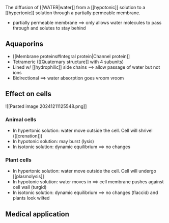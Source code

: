 The diffusion of [[WATER|water]] from a [[hypotonic]] solution to a [[hypertonic]] solution through a partially permeable membrane. 
- partially permeable membrane $\implies$ only allows water molecules to pass through and solutes to stay behind
## Aquaporins
- [[Membrane proteins#Integral protein|Channel protein]]
- Tetrameric ([[Quaternary structure]] with 4 subunits)
- Lined w/ [[hydrophilic]] side chains $\implies$ allow passage of water but not ions
- Bidirectional
$\implies$ water absorption goes vroom vroom
## Effect on cells
![[Pasted image 20241211125548.png]]

### Animal cells
- In hypertonic solution: water move outside the cell. Cell will shrivel ([[crenation]])
- In hypotonic solution: may burst (lysis)
- In isotonic solution: dynamic equilibrium $\implies$ no changes
### Plant cells
- In hypertonic solution: water move outside the cell. Cell will undergo [[plasmolysis]]
- In hypotonic solution: water moves in $\implies$ cell membrane pushes against cell wall (turgid)
- In isotonic solution: dynamic equilibrium $\implies$ no changes (flaccid) and plants look wilted
## Medical application
